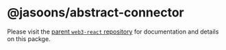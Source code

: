 # @jasoons/abstract-connector

Please visit the [parent `web3-react` repository](https://github.com/NoahZinsmeister/web3-react) for documentation and details on this packge.

